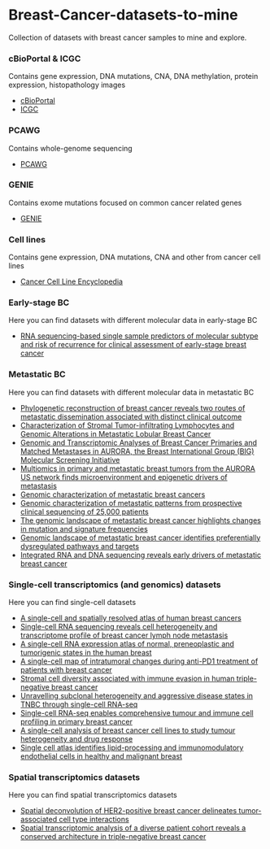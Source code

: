 # Breast-Cancer-datasets-to-mine

Collection of datasets with breast cancer samples to mine and explore.


### cBioPortal & ICGC 
Contains gene expression, DNA mutations, CNA, DNA methylation, protein expression, histopathology images
* [cBioPortal](https://www.cbioportal.org/)
* [ICGC](https://dcc.icgc.org/projects/details?filters=%7B%22project%22:%7B%22primarySite%22:%7B%22is%22:%5B%22Breast%22%5D%7D%7D%7D&projects=%7B%22from%22:1%7D)

### PCAWG
Contains whole-genome sequencing 
* [PCAWG](https://dcc.icgc.org/pcawg)

### GENIE
Contains exome mutations focused on common cancer related genes
* [GENIE](https://www.aacr.org/professionals/research/aacr-project-genie)

### Cell lines
Contains gene expression, DNA mutations, CNA and other from cancer cell lines
* [Cancer Cell Line Encyclopedia](https://depmap.org/portal/download/)

### Early-stage BC
Here you can find datasets with different molecular data in early-stage BC
* [RNA sequencing-based single sample predictors of molecular subtype and risk of recurrence for clinical assessment of early-stage breast cancer](https://doi.org/10.1038/s41523-022-00465-3)


### Metastatic BC
Here you can find datasets with different molecular data in metastatic BC
* [Phylogenetic reconstruction of breast cancer reveals two routes of metastatic dissemination associated with distinct clinical outcome](https://doi.org/10.1016/j.ebiom.2020.102793)
* [Characterization of Stromal Tumor-infiltrating Lymphocytes and Genomic Alterations in Metastatic Lobular Breast Cancer](https://doi.org/10.1158/1078-0432.CCR-20-2268)
* [Genomic and Transcriptomic Analyses of Breast Cancer Primaries and Matched Metastases in AURORA, the Breast International Group (BIG) Molecular Screening Initiative](https://doi.org/10.1158/2159-8290.CD-20-1647)
* [Multiomics in primary and metastatic breast tumors from the AURORA US network finds microenvironment and epigenetic drivers of metastasis](https://doi.org/10.1038/s43018-022-00491-x)
* [Genomic characterization of metastatic breast cancers](https://doi.org/10.1038/s41586-019-1056-z)
* [Genomic characterization of metastatic patterns from prospective clinical sequencing of 25,000 patients](https://doi.org/10.1016/j.cell.2022.01.003)
* [The genomic landscape of metastatic breast cancer highlights changes in mutation and signature frequencies](https://doi.org/10.1038/s41588-019-0507-7)
* [Genomic landscape of metastatic breast cancer identifies preferentially dysregulated pathways and targets](10.1172/JCI129941)
* [Integrated RNA and DNA sequencing reveals early drivers of metastatic breast cancer](10.1172/JCI96153)

### Single-cell transcriptomics (and genomics) datasets
Here you can find single-cell datasets
* [A single-cell and spatially resolved atlas of human breast cancers](https://www.nature.com/articles/s41588-021-00911-1)
* [Single-cell RNA sequencing reveals cell heterogeneity and transcriptome profile of breast cancer lymph node metastasis](https://www.nature.com/articles/s41389-021-00355-6#Abs1)
* [A single-cell RNA expression atlas of normal, preneoplastic and tumorigenic states in the human breast](https://www.embopress.org/doi/full/10.15252/embj.2020107333)
* [A single-cell map of intratumoral changes during anti-PD1 treatment of patients with breast cancer](https://www.nature.com/articles/s41591-021-01323-8)
* [Stromal cell diversity associated with immune evasion in human triple-negative breast cancer](https://www.embopress.org/doi/full/10.15252/embj.2019104063)
* [Unravelling subclonal heterogeneity and aggressive disease states in TNBC through single-cell RNA-seq](https://www.nature.com/articles/s41467-018-06052-0#Abs1)
* [Single-cell RNA-seq enables comprehensive tumour and immune cell profiling in primary breast cancer](https://www.nature.com/articles/ncomms15081)
* [A single-cell analysis of breast cancer cell lines to study tumour heterogeneity and drug response](https://www.nature.com/articles/s41467-022-29358-6)
* [Single cell atlas identifies lipid-processing and immunomodulatory endothelial cells in healthy and malignant breast](https://www.nature.com/articles/s41467-022-33052-y)

### Spatial transcriptomics datasets
Here you can find spatial transcriptomics datasets
* [Spatial deconvolution of HER2-positive breast cancer delineates tumor-associated cell type interactions](https://www.nature.com/articles/s41467-021-26271-2)
* [Spatial transcriptomic analysis of a diverse patient cohort reveals a conserved architecture in triple-negative breast cancer](https://aacrjournals.org/cancerres/article-abstract/83/1/34/711842/Spatial-Transcriptomic-Analysis-of-a-Diverse?redirectedFrom=fulltext)
